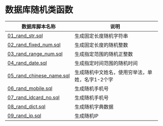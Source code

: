 # 数据库随机类函数

| 数据库脚本名称 | 说明 |
| ------------ | ------------ |
| [01_rand_str.sql](01_rand_str.sql) | 生成固定长度随机字符串 |
| [02_rand_fixed_num.sql](02_rand_fixed_num.sql) | 生成固定长度的随机整数 |
| [03_rand_range_num.sql](03_rand_range_num.sql) | 生成指定范围的随机正整数 |
| [04_rand_date.sql](04_rand_date.sql) | 生成指定时间范围的随机时间 |
| [05_rand_chinese_name.sql](05_rand_chinese_name.sql) | 生成随机中文姓名，使用穷举法，单姓，名字1-2个字 |
| [06_rand_mobile.sql](06_rand_mobile.sql) | 生成随机手机号 |
| [07_rand_idcard_no.sql](07_rand_idcard_no.sql) | 生成随机手机号 |
| [08_rand_dict.sql](08_rand_dict.sql) | 生成随机字典数据 |
| [09_rand_ip.sql](09_rand_ip.sql) | 生成随机IP |
